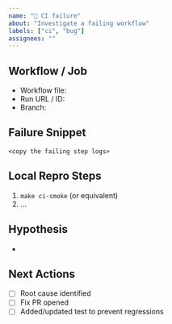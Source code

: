 ```yaml
---
name: "🚨 CI failure"
about: "Investigate a failing workflow"
labels: ["ci", "bug"]
assignees: ""
---
```


## Workflow / Job
- Workflow file:  
- Run URL / ID:  
- Branch:  

## Failure Snippet
```
<copy the failing step logs>
```

## Local Repro Steps
1. `make ci-smoke` (or equivalent)
2. …

## Hypothesis
-

## Next Actions
- [ ] Root cause identified
- [ ] Fix PR opened
- [ ] Added/updated test to prevent regressions
